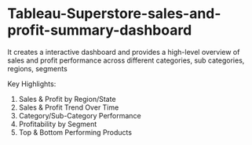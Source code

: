 # Tableau-Superstore-sales-and-profit-summary-dashboard
It creates a interactive dashboard and provides a high-level overview of sales and profit performance across different categories, sub categories, regions, segments

Key Highlights:
1) Sales & Profit by Region/State
2) Sales & Profit Trend Over Time
3) Category/Sub-Category Performance
4) Profitability by Segment
5) Top & Bottom Performing Products


